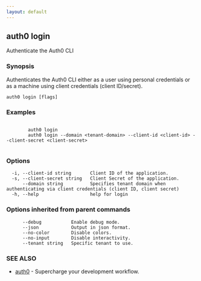 ```yaml
---
layout: default
---
```

## auth0 login

Authenticate the Auth0 CLI

### Synopsis

Authenticates the Auth0 CLI either as a user using personal credentials or as a machine using client credentials (client ID/secret).

```
auth0 login [flags]
```

### Examples

```

		auth0 login
		auth0 login --domain <tenant-domain> --client-id <client-id> --client-secret <client-secret>
		
```

### Options

```
  -i, --client-id string       Client ID of the application.
  -s, --client-secret string   Client Secret of the application.
      --domain string          Specifies tenant domain when authenticating via client credentials (client ID, client secret)
  -h, --help                   help for login
```

### Options inherited from parent commands

```
      --debug           Enable debug mode.
      --json            Output in json format.
      --no-color        Disable colors.
      --no-input        Disable interactivity.
      --tenant string   Specific tenant to use.
```

### SEE ALSO

* [auth0](/auth0-cli/)	 - Supercharge your development workflow.

